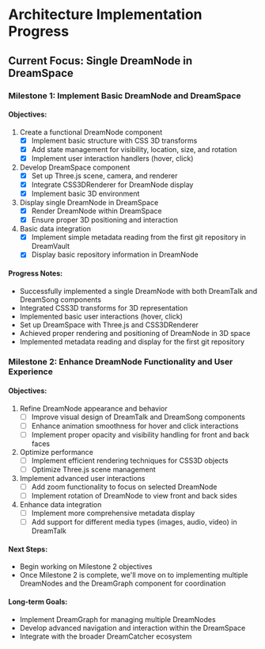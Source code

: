 # Architecture Implementation Progress

## Current Focus: Single DreamNode in DreamSpace

### Milestone 1: Implement Basic DreamNode and DreamSpace

#### Objectives:
1. Create a functional DreamNode component
   - [x] Implement basic structure with CSS 3D transforms
   - [x] Add state management for visibility, location, size, and rotation
   - [x] Implement user interaction handlers (hover, click)

2. Develop DreamSpace component
   - [x] Set up Three.js scene, camera, and renderer
   - [x] Integrate CSS3DRenderer for DreamNode display
   - [x] Implement basic 3D environment

3. Display single DreamNode in DreamSpace
   - [x] Render DreamNode within DreamSpace
   - [x] Ensure proper 3D positioning and interaction

4. Basic data integration
   - [x] Implement simple metadata reading from the first git repository in DreamVault
   - [x] Display basic repository information in DreamNode

#### Progress Notes:
- Successfully implemented a single DreamNode with both DreamTalk and DreamSong components
- Integrated CSS3D transforms for 3D representation
- Implemented basic user interactions (hover, click)
- Set up DreamSpace with Three.js and CSS3DRenderer
- Achieved proper rendering and positioning of DreamNode in 3D space
- Implemented metadata reading and display for the first git repository

### Milestone 2: Enhance DreamNode Functionality and User Experience

#### Objectives:
1. Refine DreamNode appearance and behavior
   - [ ] Improve visual design of DreamTalk and DreamSong components
   - [ ] Enhance animation smoothness for hover and click interactions
   - [ ] Implement proper opacity and visibility handling for front and back faces

2. Optimize performance
   - [ ] Implement efficient rendering techniques for CSS3D objects
   - [ ] Optimize Three.js scene management

3. Implement advanced user interactions
   - [ ] Add zoom functionality to focus on selected DreamNode
   - [ ] Implement rotation of DreamNode to view front and back sides

4. Enhance data integration
   - [ ] Implement more comprehensive metadata display
   - [ ] Add support for different media types (images, audio, video) in DreamTalk

#### Next Steps:
- Begin working on Milestone 2 objectives
- Once Milestone 2 is complete, we'll move on to implementing multiple DreamNodes and the DreamGraph component for coordination

#### Long-term Goals:
- Implement DreamGraph for managing multiple DreamNodes
- Develop advanced navigation and interaction within the DreamSpace
- Integrate with the broader DreamCatcher ecosystem
